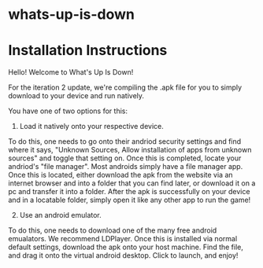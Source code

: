 # whats-up-is-down


# Installation Instructions

Hello!  Welcome to What's Up Is Down!

For the iteration 2 update, we're compiling the .apk file for you to simply download to your device and run natively.

You have one of two options for this:

1. Load it natively onto your respective device.
  
  To do this, one needs to go onto their andriod security settings and find where it says, "Unknown Sources, Allow installation of apps from unknown sources" and toggle that    setting on.  Once this is completed, locate your andriod's "file manager".  Most androids simply have a file manager app.  Once this is located, either download the apk from the website via an internet browser and into a folder that you can find later, or download it on a pc and transfer it into a folder.  After the apk is successfully on your device and in a locatable folder, simply open it like any other app to run the game!
  

2. Use an android emulator. 

  To do this, one needs to download one of the many free android emualators.  We recommend LDPlayer.  Once this is installed via normal default settings, download the apk onto your host machine.  Find the file, and drag it onto the virtual android desktop.  Click to launch, and enjoy!
